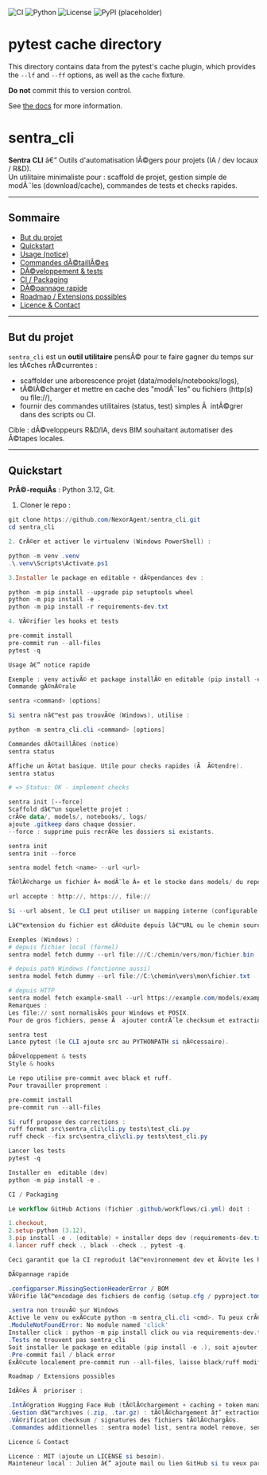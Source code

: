 ﻿<!-- Badges -->
![CI](https://github.com/NexorAgent/sentra_cli/actions/workflows/ci.yml/badge.svg)
![Python](https://img.shields.io/badge/python-3.12-blue)
![License](https://img.shields.io/badge/license-MIT-green)
![PyPI (placeholder)](https://img.shields.io/pypi/v/sentra-cli?label=PyPI)

# pytest cache directory #

This directory contains data from the pytest's cache plugin,
which provides the `--lf` and `--ff` options, as well as the `cache` fixture.

**Do not** commit this to version control.

See [the docs](https://docs.pytest.org/en/stable/how-to/cache.html) for more information.
# sentra_cli

**Sentra CLI** â€” Outils d'automatisation lÃ©gers pour projets (IA / dev locaux / R&D).  
Un utilitaire minimaliste pour : scaffold de projet, gestion simple de modÃ¨les (download/cache), commandes de tests et checks rapides.

---

## Sommaire
- [But du projet](#but-du-projet)  
- [Quickstart](#quickstart)  
- [Usage (notice)](#usage-notice)  
- [Commandes dÃ©taillÃ©es](#commandes-dÃ©taillÃ©es)  
- [DÃ©veloppement & tests](#dÃ©veloppement--tests)  
- [CI / Packaging](#ci--packaging)  
- [DÃ©pannage rapide](#dÃ©pannage-rapide)  
- [Roadmap / Extensions possibles](#roadmap--extensions-possibles)  
- [Licence & Contact](#licence--contact)

---

## But du projet
`sentra_cli` est un **outil utilitaire** pensÃ© pour te faire gagner du temps sur les tÃ¢ches rÃ©currentes :
- scaffolder une arborescence projet (data/models/notebooks/logs),  
- tÃ©lÃ©charger et mettre en cache des "modÃ¨les" ou fichiers (http(s) ou file://),  
- fournir des commandes utilitaires (status, test) simples Ã  intÃ©grer dans des scripts ou CI.

Cible : dÃ©veloppeurs R&D/IA, devs BIM souhaitant automatiser des Ã©tapes locales.

---

## Quickstart

**PrÃ©-requiÂ­s** : Python 3.12, Git.

1. Cloner le repo :
```powershell
git clone https://github.com/NexorAgent/sentra_cli.git
cd sentra_cli

2. CrÃ©er et activer le virtualenv (Windows PowerShell) :

python -m venv .venv
.\.venv\Scripts\Activate.ps1

3.Installer le package en editable + dÃ©pendances dev :

python -m pip install --upgrade pip setuptools wheel
python -m pip install -e .
python -m pip install -r requirements-dev.txt

4. VÃ©rifier les hooks et tests

pre-commit install
pre-commit run --all-files
pytest -q

Usage â€” notice rapide

Exemple : venv activÃ© et package installÃ© en editable (pip install -e .).
Commande gÃ©nÃ©rale

sentra <command> [options]

Si sentra nâ€™est pas trouvÃ©e (Windows), utilise :

python -m sentra_cli.cli <command> [options]

Commandes dÃ©taillÃ©es (notice)
sentra status

Affiche un Ã©tat basique. Utile pour checks rapides (Ã  Ã©tendre).
sentra status

# => Status: OK - implement checks

sentra init [--force]
Scaffold dâ€™un squelette projet :
crÃ©e data/, models/, notebooks/, logs/
ajoute .gitkeep dans chaque dossier.
--force : supprime puis recrÃ©e les dossiers si existants.

sentra init
sentra init --force

sentra model fetch <name> --url <url>

TÃ©lÃ©charge un fichier Â« modÃ¨le Â» et le stocke dans models/ du repo (racine dÃ©tectÃ©e automatiquement).

url accepte : http://, https://, file://

Si --url absent, le CLI peut utiliser un mapping interne (configurable dans le code).

Lâ€™extension du fichier est dÃ©duite depuis lâ€™URL ou le chemin source.

Exemples (Windows) :
# depuis fichier local (formel)
sentra model fetch dummy --url file:///C:/chemin/vers/mon/fichier.bin

# depuis path Windows (fonctionne aussi)
sentra model fetch dummy --url file://C:\chemin\vers\mon\fichier.txt

# depuis HTTP
sentra model fetch example-small --url https://example.com/models/example-small.bin
Remarques :
Les file:// sont normalisÃ©s pour Windows et POSIX.
Pour de gros fichiers, pense Ã  ajouter contrÃ´le checksum et extraction dâ€™archives (feature possible).

sentra test
Lance pytest (le CLI ajoute src au PYTHONPATH si nÃ©cessaire).

DÃ©veloppement & tests
Style & hooks

Le repo utilise pre-commit avec black et ruff.
Pour travailler proprement :

pre-commit install
pre-commit run --all-files

Si ruff propose des corrections :
ruff format src\sentra_cli\cli.py tests\test_cli.py
ruff check --fix src\sentra_cli\cli.py tests\test_cli.py

Lancer les tests
pytest -q

Installer en  editable (dev)
python -m pip install -e .

CI / Packaging

Le workflow GitHub Actions (fichier .github/workflows/ci.yml) doit :

1.checkout,
2.setup-python (3.12),
3.pip install -e . (editable) + installer deps dev (requirements-dev.txt),
4.lancer ruff check ., black --check ., pytest -q.

Ceci garantit que la CI reproduit lâ€™environnement dev et Ã©vite les hacks PYTHONPATH.

DÃ©pannage rapide

.configparser.MissingSectionHeaderError / BOM
VÃ©rifie lâ€™encodage des fichiers de config (setup.cfg / pyproject.toml). Le BOM (EF BB BF) bloquera configparser. RÃ©Ã©cris en UTF-8 sans BOM.

.sentra non trouvÃ© sur Windows
Active le venv ou exÃ©cute python -m sentra_cli.cli <cmd>. Tu peux crÃ©er un shim .venv\Scripts\sentra.cmd pour dÃ©veloppement local.
.ModuleNotFoundError: No module named 'click'
Installer click : python -m pip install click ou via requirements-dev.txt.
.Tests ne trouvent pas sentra_cli
Soit installer le package en editable (pip install -e .), soit ajouter PYTHONPATH=src dans lâ€™environnement de test.
.Pre-commit fail / black error
ExÃ©cute localement pre-commit run --all-files, laisse black/ruff modifier et commit Ã  nouveau (git add -A, git commit).

Roadmap / Extensions possibles

IdÃ©es Ã  prioriser :

.IntÃ©gration Hugging Face Hub (tÃ©lÃ©chargement + caching + token management).
.Gestion dâ€™archives (.zip, .tar.gz) : tÃ©lÃ©chargement â†’ extraction automatique.
.VÃ©rification checksum / signatures des fichiers tÃ©lÃ©chargÃ©s.
.Commandes additionnelles : sentra model list, sentra model remove, sentra backup.

Licence & Contact

Licence : MIT (ajoute un LICENSE si besoin).
Mainteneur local : Julien â€” ajoute mail ou lien GitHub si tu veux partager.
